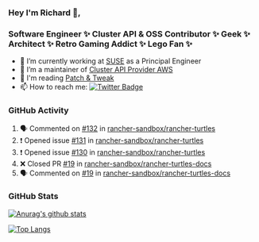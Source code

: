 ### Hey I'm Richard 👋, 

<h3 align="left">Software Engineer ✨ Cluster API & OSS Contributor ✨ Geek ✨ Architect ✨ Retro Gaming Addict ✨ Lego Fan ✨</h3>

- 🔭 I’m currently working at [SUSE](https://www.suse.com/) as a Principal Engineer
- 👯 I’m a maintainer of [Cluster API Provider AWS](https://github.com/kubernetes-sigs/cluster-api-provider-aws)
- 💬 I'm reading [Patch & Tweak](https://bjooks.com/products/patch-tweak-exploring-modular-synthesis)
- 📫 How to reach me: [![Twitter Badge](https://img.shields.io/badge/-@fruit_case-00acee?style=flat&logo=Twitter&logoColor=white)](https://twitter.com/intent/follow?screen_name=fruit_case "Follow on Twitter")

### GitHub Activity 

<!--START_SECTION:activity-->
1. 🗣 Commented on [#132](https://github.com/rancher-sandbox/rancher-turtles/pull/132#issuecomment-1725365215) in [rancher-sandbox/rancher-turtles](https://github.com/rancher-sandbox/rancher-turtles)
2. ❗ Opened issue [#131](https://github.com/rancher-sandbox/rancher-turtles/issues/131) in [rancher-sandbox/rancher-turtles](https://github.com/rancher-sandbox/rancher-turtles)
3. ❗ Opened issue [#130](https://github.com/rancher-sandbox/rancher-turtles/issues/130) in [rancher-sandbox/rancher-turtles](https://github.com/rancher-sandbox/rancher-turtles)
4. ❌ Closed PR [#19](https://github.com/rancher-sandbox/rancher-turtles-docs/pull/19) in [rancher-sandbox/rancher-turtles-docs](https://github.com/rancher-sandbox/rancher-turtles-docs)
5. 🗣 Commented on [#19](https://github.com/rancher-sandbox/rancher-turtles-docs/pull/19#issuecomment-1724986437) in [rancher-sandbox/rancher-turtles-docs](https://github.com/rancher-sandbox/rancher-turtles-docs)
<!--END_SECTION:activity-->

### GitHub Stats

[![Anurag's github stats](https://github-readme-stats.vercel.app/api?username=richardcase&count_private=true&show_icons=true)](https://github.com/anuraghazra/github-readme-stats)

[![Top Langs](https://github-readme-stats.vercel.app/api/top-langs/?username=richardcase&hide=html&layout=compact)](https://github.com/anuraghazra/github-readme-stats)
